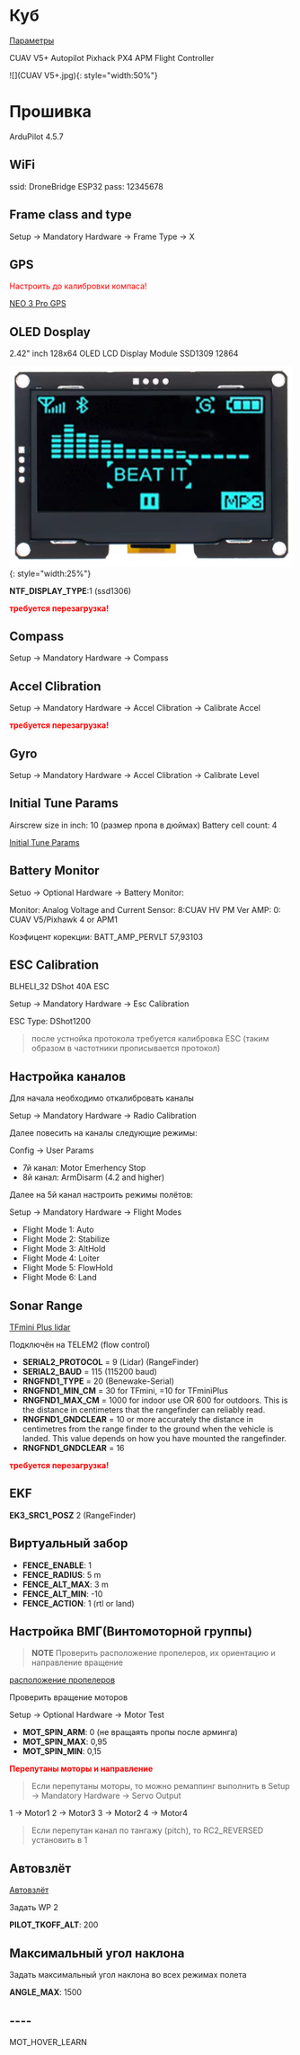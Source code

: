 # Куб

[Параметры](cube.param)

CUAV V5+ Autopilot Pixhack PX4 APM Flight Controller

![](CUAV V5+.jpg){: style="width:50%"}

# Прошивка

ArduPilot 4.5.7

## WiFi

ssid: DroneBridge ESP32
pass: 12345678

## Frame class and type

Setup -> Mandatory Hardware -> Frame Type -> X

## GPS

<span style="color:red">Настроить до калибровки компаса!</span>

[NEO 3 Pro GPS](../../settings/equipment/GPS/NEO_3_Pro_GPS.md)

## OLED Dosplay

2.42" inch 128x64 OLED LCD Display Module SSD1309 12864

![](OLED_LCD_Display_Module.png){: style="width:25%"}

**NTF_DISPLAY_TYPE**:1 (ssd1306)

<span style="color:red">**требуется перезагрузка!**</span>

## Compass

Setup -> Mandatory Hardware -> Compass

## Accel Clibration

Setup -> Mandatory Hardware -> Accel Clibration -> Calibrate Accel

<span style="color:red">**требуется перезагрузка!**</span>

## Gyro

Setup -> Mandatory Hardware -> Accel Clibration -> Calibrate Level

## Initial Tune Params

Airscrew size in inch: 10 (размер пропа в дюймах)
Battery cell count: 4

[Initial Tune Params](../../settings/initial_tune_params.md)

## Battery Monitor

Setuo -> Optional Hardware -> Battery Monitor:

Monitor: Analog Voltage and Current
Sensor: 8:CUAV HV PM
Ver AMP: 0: CUAV V5/Pixhawk 4 or APM1

Коэфицент корекции:
BATT_AMP_PERVLT 57,93103

## ESC Calibration

BLHELI_32 DShot 40A ESC

Setup -> Mandatory Hardware -> Esc Calibration

ESC Type: DShot1200

> после устнойка протокола требуется калибровка ESC (таким образом в частотники прописывается протокол)

## Настройка каналов

Для начала необходимо откалибровать каналы

Setup -> Mandatory Hardware -> Radio Calibration

Далее повесить на каналы следующие режимы:

Config -> User Params

* 7й канал: Motor Emerhency Stop
* 8й канал: ArmDisarm (4.2 and higher)

Далее на 5й канал настроить режимы полётов:

Setup -> Mandatory Hardware -> Flight Modes

* Flight Mode 1: Auto
* Flight Mode 2: Stabilize
* Flight Mode 3: AltHold
* Flight Mode 4: Loiter
* Flight Mode 5: FlowHold
* Flight Mode 6: Land

## Sonar Range

[TFmini Plus lidar](https://ardupilot.org/copter/docs/common-benewake-tfmini-lidar.html)

Подключён на TELEM2 (flow control)

* **SERIAL2_PROTOCOL** = 9 (Lidar) (RangeFinder)
* **SERIAL2_BAUD** = 115 (115200 baud)
* **RNGFND1_TYPE** = 20 (Benewake-Serial)
* **RNGFND1_MIN_CM** = 30 for TFmini, =10 for TFminiPlus
* **RNGFND1_MAX_CM** = 1000 for indoor use OR 600 for outdoors. This is the distance in centimeters that the rangefinder can reliably read.
* **RNGFND1_GNDCLEAR** = 10 or more accurately the distance in centimetres from the range finder to the ground when the vehicle is landed. This value depends on how you have mounted the rangefinder.
* **RNGFND1_GNDCLEAR** = 16

<span style="color:red">**требуется перезагрузка!**</span>

## EKF

**EK3_SRC1_POSZ** 2 (RangeFinder)

## Виртуальный забор

* **FENCE_ENABLE**: 1
* **FENCE_RADIUS**: 5 m
* **FENCE_ALT_MAX**: 3 m
* **FENCE_ALT_MIN**: -10
* **FENCE_ACTION**: 1 (rtl or land)

## Настройка ВМГ(Винтомоторной группы)

> **NOTE**
> Проверить расположение пропелеров, их ориентацию и направление вращение

[расположение пропелеров](../../settings/vmg.md)

Проверить вращение моторов

Setup -> Optional Hardware -> Motor Test

* **MOT_SPIN_ARM**: 0 (не вращаять пропы после арминга)
* **MOT_SPIN_MAX**: 0,95
* **MOT_SPIN_MIN**: 0,15

<span style="color:red">**Перепутаны моторы и направление**</span>

> Если перепутаны моторы, то можно ремаппинг выполнить в Setup -> Mandatory Hardware -> Servo Output

1 -> Motor1
2 -> Motor3
3 -> Motor2
4 -> Motor4

> Если перепутан канал по тангажу (pitch), то RC2_REVERSED установить в 1

## Автовзлёт

[Автовзлёт](../../settings/takeoff.md)

Задать WP 2

**PILOT_TKOFF_ALT**: 200

## Максимальный угол наклона

Задать максимальный угол наклона во всех режимах полета

**ANGLE_MAX**: 1500

## ----

MOT_HOVER_LEARN
